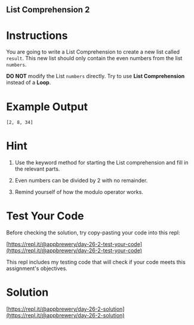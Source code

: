 ## List Comprehension 2

# Instructions

You are going to write a List Comprehension to create a new list called `result`. This new list should only contain the even numbers from the list `numbers`.

**DO NOT** modify the List `numbers` directly. Try to use **List Comprehension** instead of a **Loop**.

# Example Output

```
[2, 8, 34]
```

# Hint

1. Use the keyword method for starting the List comprehension and fill in the relevant parts.

2. Even numbers can be divided by 2 with no remainder.

3. Remind yourself of how the modulo operator works.

# Test Your Code

Before checking the solution, try copy-pasting your code into this repl: 

[https://repl.it/@appbrewery/day-26-2-test-your-code](https://repl.it/@appbrewery/day-26-2-test-your-code)

This repl includes my testing code that will check if your code meets this assignment's objectives. 



# Solution

[https://repl.it/@appbrewery/day-26-2-solution](https://repl.it/@appbrewery/day-26-2-solution)